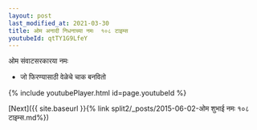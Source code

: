 ```yaml
---
layout: post
last_modified_at: 2021-03-30
title: ओम अनादी निधनाच्या नमः  १०८ टाइम्स
youtubeId: qtTY1G9LfeY
---
```

 
 
 ओम संवाटसरकारया नमः  
 
 -  जो फिरण्यासाठी वेळेचे चाक बनवितो 
 
  
 
  
 
 
 
 
 
 


{% include youtubePlayer.html id=page.youtubeId %}
 
[Next]({{ site.baseurl }}{% link  split2/_posts/2015-06-02-ओम शुभाई नमः १०८ टाइम्स.md%})
 
